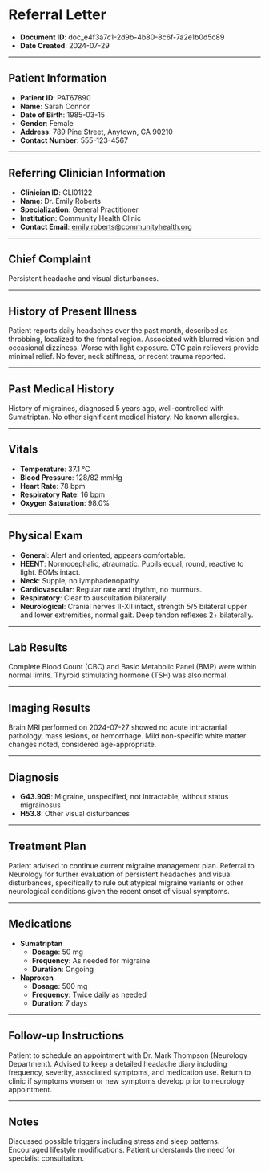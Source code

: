 # Referral Letter

*   **Document ID**: doc_e4f3a7c1-2d9b-4b80-8c6f-7a2e1b0d5c89
*   **Date Created**: 2024-07-29

---

## Patient Information

*   **Patient ID**: PAT67890
*   **Name**: Sarah Connor
*   **Date of Birth**: 1985-03-15
*   **Gender**: Female
*   **Address**: 789 Pine Street, Anytown, CA 90210
*   **Contact Number**: 555-123-4567

---

## Referring Clinician Information

*   **Clinician ID**: CLI01122
*   **Name**: Dr. Emily Roberts
*   **Specialization**: General Practitioner
*   **Institution**: Community Health Clinic
*   **Contact Email**: emily.roberts@communityhealth.org

---

## Chief Complaint

Persistent headache and visual disturbances.

---

## History of Present Illness

Patient reports daily headaches over the past month, described as throbbing, localized to the frontal region. Associated with blurred vision and occasional dizziness. Worse with light exposure. OTC pain relievers provide minimal relief. No fever, neck stiffness, or recent trauma reported.

---

## Past Medical History

History of migraines, diagnosed 5 years ago, well-controlled with Sumatriptan. No other significant medical history. No known allergies.

---

## Vitals

*   **Temperature**: 37.1 °C
*   **Blood Pressure**: 128/82 mmHg
*   **Heart Rate**: 78 bpm
*   **Respiratory Rate**: 16 bpm
*   **Oxygen Saturation**: 98.0%

---

## Physical Exam

*   **General**: Alert and oriented, appears comfortable.
*   **HEENT**: Normocephalic, atraumatic. Pupils equal, round, reactive to light. EOMs intact.
*   **Neck**: Supple, no lymphadenopathy.
*   **Cardiovascular**: Regular rate and rhythm, no murmurs.
*   **Respiratory**: Clear to auscultation bilaterally.
*   **Neurological**: Cranial nerves II-XII intact, strength 5/5 bilateral upper and lower extremities, normal gait. Deep tendon reflexes 2+ bilaterally.

---

## Lab Results

Complete Blood Count (CBC) and Basic Metabolic Panel (BMP) were within normal limits. Thyroid stimulating hormone (TSH) was also normal.

---

## Imaging Results

Brain MRI performed on 2024-07-27 showed no acute intracranial pathology, mass lesions, or hemorrhage. Mild non-specific white matter changes noted, considered age-appropriate.

---

## Diagnosis

*   **G43.909**: Migraine, unspecified, not intractable, without status migrainosus
*   **H53.8**: Other visual disturbances

---

## Treatment Plan

Patient advised to continue current migraine management plan. Referral to Neurology for further evaluation of persistent headaches and visual disturbances, specifically to rule out atypical migraine variants or other neurological conditions given the recent onset of visual symptoms.

---

## Medications

*   **Sumatriptan**
    *   **Dosage**: 50 mg
    *   **Frequency**: As needed for migraine
    *   **Duration**: Ongoing
*   **Naproxen**
    *   **Dosage**: 500 mg
    *   **Frequency**: Twice daily as needed
    *   **Duration**: 7 days

---

## Follow-up Instructions

Patient to schedule an appointment with Dr. Mark Thompson (Neurology Department). Advised to keep a detailed headache diary including frequency, severity, associated symptoms, and medication use. Return to clinic if symptoms worsen or new symptoms develop prior to neurology appointment.

---

## Notes

Discussed possible triggers including stress and sleep patterns. Encouraged lifestyle modifications. Patient understands the need for specialist consultation.